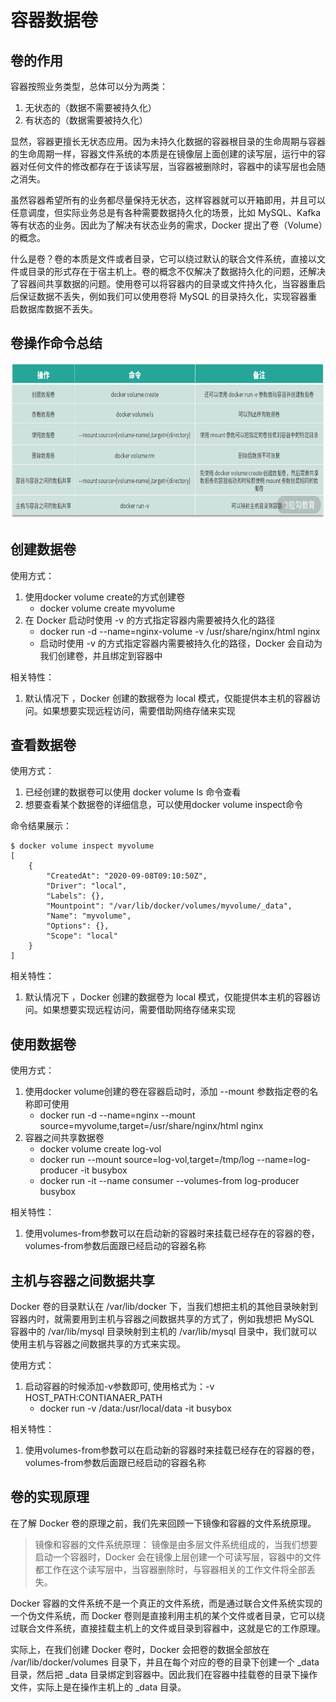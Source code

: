 # 容器数据卷

## 卷的作用

容器按照业务类型，总体可以分为两类：
1. 无状态的（数据不需要被持久化）
2. 有状态的（数据需要被持久化）

显然，容器更擅长无状态应用。因为未持久化数据的容器根目录的生命周期与容器的生命周期一样，容器文件系统的本质是在镜像层上面创建的读写层，运行中的容器对任何文件的修改都存在于该读写层，当容器被删除时，容器中的读写层也会随之消失。

虽然容器希望所有的业务都尽量保持无状态，这样容器就可以开箱即用，并且可以任意调度，但实际业务总是有各种需要数据持久化的场景，比如 MySQL、Kafka 等有状态的业务。因此为了解决有状态业务的需求，Docker 提出了卷（Volume）的概念。

什么是卷？卷的本质是文件或者目录，它可以绕过默认的联合文件系统，直接以文件或目录的形式存在于宿主机上。卷的概念不仅解决了数据持久化的问题，还解决了容器间共享数据的问题。使用卷可以将容器内的目录或文件持久化，当容器重启后保证数据不丢失，例如我们可以使用卷将 MySQL 的目录持久化，实现容器重启数据库数据不丢失。

## 卷操作命令总结

<img src="./images/卷操作命令总结.png" alt="卷操作命令总结" width="600" height="250" />  

## 创建数据卷

使用方式：  
1. 使用docker volume create的方式创建卷
    - docker volume create myvolume
2. 在 Docker 启动时使用 -v 的方式指定容器内需要被持久化的路径
    - docker run -d --name=nginx-volume -v /usr/share/nginx/html nginx
    - 启动时使用 -v 的方式指定容器内需要被持久化的路径，Docker 会自动为我们创建卷，并且绑定到容器中

相关特性：  
1. 默认情况下 ，Docker 创建的数据卷为 local 模式，仅能提供本主机的容器访问。如果想要实现远程访问，需要借助网络存储来实现

## 查看数据卷

使用方式：  
1. 已经创建的数据卷可以使用 docker volume ls 命令查看
2. 想要查看某个数据卷的详细信息，可以使用docker volume inspect命令

命令结果展示：  
```
$ docker volume inspect myvolume
[
    {
        "CreatedAt": "2020-09-08T09:10:50Z",
        "Driver": "local",
        "Labels": {},
        "Mountpoint": "/var/lib/docker/volumes/myvolume/_data",
        "Name": "myvolume",
        "Options": {},
        "Scope": "local"
    }
]
```

相关特性：  
1. 默认情况下 ，Docker 创建的数据卷为 local 模式，仅能提供本主机的容器访问。如果想要实现远程访问，需要借助网络存储来实现


## 使用数据卷

使用方式：  
1. 使用docker volume创建的卷在容器启动时，添加 --mount 参数指定卷的名称即可使用
    - docker run -d --name=nginx --mount source=myvolume,target=/usr/share/nginx/html nginx
2. 容器之间共享数据卷
    - docker volume create log-vol
    - docker run --mount source=log-vol,target=/tmp/log --name=log-producer -it busybox
    - docker run -it --name consumer --volumes-from log-producer  busybox

相关特性：  
1. 使用volumes-from参数可以在启动新的容器时来挂载已经存在的容器的卷，volumes-from参数后面跟已经启动的容器名称


## 主机与容器之间数据共享

Docker 卷的目录默认在 /var/lib/docker 下，当我们想把主机的其他目录映射到容器内时，就需要用到主机与容器之间数据共享的方式了，例如我想把 MySQL 容器中的 /var/lib/mysql 目录映射到主机的 /var/lib/mysql 目录中，我们就可以使用主机与容器之间数据共享的方式来实现。  

使用方式：  
1. 启动容器的时候添加-v参数即可, 使用格式为：-v HOST_PATH:CONTIANAER_PATH
    - docker run -v /data:/usr/local/data -it busybox

相关特性：  
1. 使用volumes-from参数可以在启动新的容器时来挂载已经存在的容器的卷，volumes-from参数后面跟已经启动的容器名称

## 卷的实现原理

在了解 Docker 卷的原理之前，我们先来回顾一下镜像和容器的文件系统原理。

> 镜像和容器的文件系统原理： 镜像是由多层文件系统组成的，当我们想要启动一个容器时，Docker 会在镜像上层创建一个可读写层，容器中的文件都工作在这个读写层中，当容器删除时，与容器相关的工作文件将全部丢失。

Docker 容器的文件系统不是一个真正的文件系统，而是通过联合文件系统实现的一个伪文件系统，而 Docker 卷则是直接利用主机的某个文件或者目录，它可以绕过联合文件系统，直接挂载主机上的文件或目录到容器中，这就是它的工作原理。

实际上，在我们创建 Docker 卷时，Docker 会把卷的数据全部放在 /var/lib/docker/volumes 目录下，并且在每个对应的卷的目录下创建一个 _data 目录，然后把 _data 目录绑定到容器中。因此我们在容器中挂载卷的目录下操作文件，实际上是在操作主机上的 _data 目录。